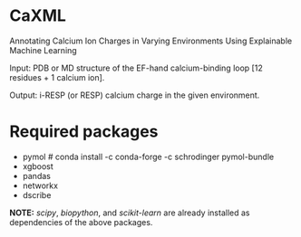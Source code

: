 # CaXML
Annotating Calcium Ion Charges in Varying Environments Using Explainable Machine Learning 

Input: PDB or MD structure of the EF-hand calcium-binding loop [12 residues + 1 calcium ion].

Output: i-RESP (or RESP) calcium charge in the given environment. 

# Required packages

- pymol # conda install -c conda-forge -c schrodinger pymol-bundle
- xgboost
- pandas
- networkx
- dscribe

**NOTE:**
_scipy_, _biopython_, and _scikit-learn_ are already installed as dependencies of the above packages.
